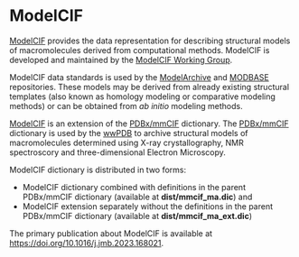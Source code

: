 
# ModelCIF

[ModelCIF](dist/mmcif_ma.dic) provides the data representation for describing 
structural models of macromolecules derived from computational methods. 
ModelCIF is developed and maintained by the [ModelCIF Working Group](http://www.wwpdb.org/task/modelcif).

ModelCIF data standards is used by the [ModelArchive](https://www.modelarchive.org) 
and [MODBASE](https://modbase.compbio.ucsf.edu) repositories. These models may be derived from already 
existing structural templates (also known as homology modeling or comparative modeling methods) 
or can be obtained from *ab initio* modeling methods. 

[ModelCIF](dist/mmcif_ma.dic) is an extension of the [PDBx/mmCIF](http://mmcif.wwpdb.org) 
dictionary. The [PDBx/mmCIF](http://mmcif.wwpdb.org) dictionary is used by the [wwPDB](http://www.wwpdb.org) to
archive structural models of macromolecules determined using X-ray crystallography, NMR spectroscory
and three-dimensional Electron Microscopy.

ModelCIF dictionary is distributed in two forms: 
 - ModelCIF dictionary combined with definitions in the parent PDBx/mmCIF dictionary (available at **dist/mmcif_ma.dic**) and 
 - ModelCIF extension separately without the definitions in the parent PDBx/mmCIF dictionary (available at **dist/mmcif_ma_ext.dic**) 

The primary publication about ModelCIF is available at https://doi.org/10.1016/j.jmb.2023.168021.  
